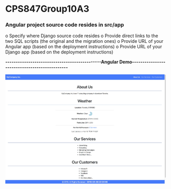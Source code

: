 # CPS847Group10A3

### Angular project source code resides in src/app
o Specify where Django source code resides
o Provide direct links to the two SQL scripts (the original and the migration ones) o Provide URL of your Angular app (based on the deployment instructions)
o Provide URL of your Django app (based on the deployment instructions)


**----------------------------------------------Angular Demo----------------------------------------------**

![Alt text](https://github.com/AlisikanderAhmed/CPS847-Group10-A3/blob/master/Images/AngularDemo.jpg)
